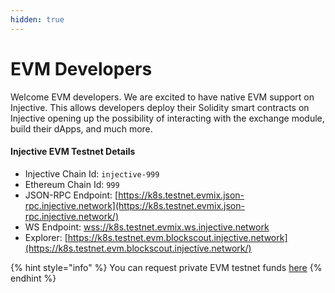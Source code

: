 ```yaml
---
hidden: true
---
```


# EVM Developers

Welcome EVM developers. We are excited to have native EVM support on Injective. This allows developers deploy their Solidity smart contracts on Injective opening up the possibility of interacting with the exchange module, build their dApps, and much more.&#x20;

#### Injective EVM Testnet Details

* Injective Chain Id: `injective-999`
* Ethereum Chain Id: `999`
* JSON-RPC Endpoint: [https://k8s.testnet.evmix.json-rpc.injective.network](https://k8s.testnet.evmix.json-rpc.injective.network/)
* WS Endpoint: [wss://k8s.testnet.evmix.ws.injective.network](https://piehost.com/websocket-tester?url=wss://k8s.testnet.evmix.ws.injective.network)
* Explorer: [https://k8s.testnet.evm.blockscout.injective.network](https://k8s.testnet.evm.blockscout.injective.network/)

{% hint style="info" %}
You can request private EVM testnet funds [here](https://k8s.testnet.evmix.faucet.injective.network/)
{% endhint %}
